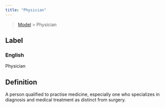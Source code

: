 ```yaml
---
title: "Physician"
---
```


> [Model](../../) > Physician

## Label

### English
Physician


## Definition
A person qualified to practise medicine, especially one who specializes in diagnosis and medical treatment as distinct from surgery.    


    
